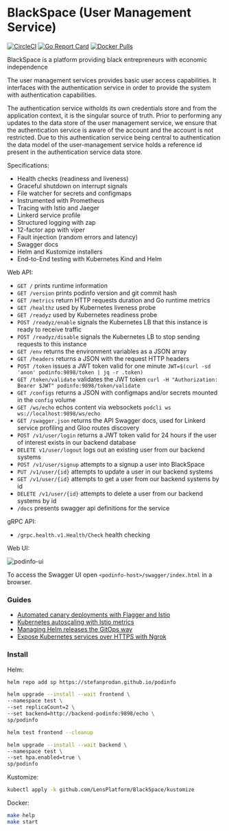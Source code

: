 # BlackSpace (User Management Service)

[![CircleCI](https://circleci.com/gh/stefanprodan/podinfo.svg?style=svg)](https://circleci.com/gh/stefanprodan/podinfo)
[![Go Report Card](https://goreportcard.com/badge/github.com/LensPlatform/BlackSpace)](https://goreportcard.com/report/github.com/LensPlatform/BlackSpace)
[![Docker Pulls](https://img.shields.io/docker/pulls/stefanprodan/podinfo)](https://hub.docker.com/r/stefanprodan/podinfo)

BlackSpace is a platform providing black entrepreneurs with economic independence

The user management services provides basic user access capabilities. It interfaces with the authentication
service in order to provide the system with authentication capabilities. 

The authentication service witholds its own credentials store and from the application context, it is the singular source of truth. 
Prior to performing any updates to the data store of the user management service, we ensure that the authentication service is aware
of the account and the account is not restricted. Due to this authentication service being central to authentication
the data model of the user-management service holds a reference id present in the authentication service data store. 

Specifications: 

* Health checks (readiness and liveness)
* Graceful shutdown on interrupt signals
* File watcher for secrets and configmaps
* Instrumented with Prometheus
* Tracing with Istio and Jaeger
* Linkerd service profile
* Structured logging with zap 
* 12-factor app with viper
* Fault injection (random errors and latency)
* Swagger docs
* Helm and Kustomize installers
* End-to-End testing with Kubernetes Kind and Helm

Web API:

* `GET /` prints runtime information
* `GET /version` prints podinfo version and git commit hash 
* `GET /metrics` return HTTP requests duration and Go runtime metrics
* `GET /healthz` used by Kubernetes liveness probe
* `GET /readyz` used by Kubernetes readiness probe
* `POST /readyz/enable` signals the Kubernetes LB that this instance is ready to receive traffic
* `POST /readyz/disable` signals the Kubernetes LB to stop sending requests to this instance
* `GET /env` returns the environment variables as a JSON array
* `GET /headers` returns a JSON with the request HTTP headers
* `POST /token` issues a JWT token valid for one minute `JWT=$(curl -sd 'anon' podinfo:9898/token | jq -r .token)`
* `GET /token/validate` validates the JWT token `curl -H "Authorization: Bearer $JWT" podinfo:9898/token/validate`
* `GET /configs` returns a JSON with configmaps and/or secrets mounted in the `config` volume
* `GET /ws/echo` echos content via websockets `podcli ws ws://localhost:9898/ws/echo`
* `GET /swagger.json` returns the API Swagger docs, used for Linkerd service profiling and Gloo routes discovery
* `POST /v1/user/login` returns a JWT token valid for 24 hours if the user of interest exists in our backend database
* `DELETE v1/user/logout` logs out an existing user from our backend systems
* `POST /v1/user/signup` attempts to a signup a user into BlackSpace 
* `PUT /v1/user/{id}` attempts to update a user in our backend systems
* `GET /v1/user/{id}` attempts to get a user from our backend systems by id
* `DELETE /v1/user/{id}` attempts to delete a user from our backend systems by id
* `/docs` presents swagger api definitions for the service

gRPC API:

* `/grpc.health.v1.Health/Check` health checking

Web UI:

![podinfo-ui](https://raw.githubusercontent.com/stefanprodan/podinfo/gh-pages/screens/podinfo-ui.png)

To access the Swagger UI open `<podinfo-host>/swagger/index.html` in a browser.

### Guides

* [Automated canary deployments with Flagger and Istio](https://medium.com/google-cloud/automated-canary-deployments-with-flagger-and-istio-ac747827f9d1)
* [Kubernetes autoscaling with Istio metrics](https://medium.com/google-cloud/kubernetes-autoscaling-with-istio-metrics-76442253a45a)
* [Managing Helm releases the GitOps way](https://medium.com/google-cloud/managing-helm-releases-the-gitops-way-207a6ac6ff0e)
* [Expose Kubernetes services over HTTPS with Ngrok](https://stefanprodan.com/2018/expose-kubernetes-services-over-http-with-ngrok/)

### Install

Helm:

```bash
helm repo add sp https://stefanprodan.github.io/podinfo

helm upgrade --install --wait frontend \
--namespace test \
--set replicaCount=2 \
--set backend=http://backend-podinfo:9898/echo \
sp/podinfo

helm test frontend --cleanup

helm upgrade --install --wait backend \
--namespace test \
--set hpa.enabled=true \
sp/podinfo
```

Kustomize:

```bash
kubectl apply -k github.com/LensPlatform/BlackSpace/kustomize
```

Docker:

```bash
make help
make start
```